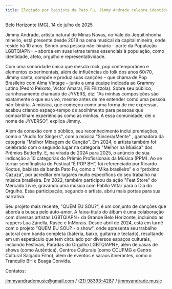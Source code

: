 ```yaml
---
title: Elogiado por baixista da Pato Fu, Jimmy Andrade celebra identidade e diversidade com música
---
```


Belo Horizonte (MG), 14 de julho de 2025

Jimmy Andrade, artista natural de Minas Novas, no Vale do Jequitinhonha mineiro, está presente
desde 2018 na cena musical da capital mineira, onde reside há 10 anos. Sendo uma pessoa
não-binária – parte da População LGBTQIAPN+ – aborda em suas letras temas essenciais à
população, como identidade, afeto, orgulho e representatividade.

Com uma sonoridade única que mescla rock, pop contemporâneo e elementos experimentais,
além de influências do folk dos anos 60/70, Jimmy canta, compõe e produz suas canções – que
chama de Pop Brasileiro com Alma Vintage – junto a uma equipe indicada ao Grammy Latino
(Pedro Peixoto, Victor Amaral, Fili Filizzola). Sobre seu público, carinhosamente chamado de JYVERS,
diz: "As minhas composições são exatamente o que eu vivo, mesmo antes de me entender como
uma pessoa não-binária. A música, que começou como uma forma de me expressar, acabou
criando espaço-tempo de acolhimento para pessoas que compartilham experiências como as
minhas. A essa comunidade, dei o nome de JYVERSO", explica Jimmy.

Além da conexão com o público, seu reconhecimento inclui premiações, como o "Audio for
Singers", com a música "Sincera/Mente" , ganhadora da categoria "Melhor Mixagem de Canção".
Em 2024, o artista também foi celebrado com o segundo lugar na categoria "Melhor na Música" dos
Prêmios Butterfly. E, na virada de 2024 para 2025, o anúncio de sua indicação a 10 categorias do
Prêmio Profissionais da Música (PPM). Ao se tornar semifinalista do Festival “É POP BH”, foi
referenciado por Ricardo Koctus, baixista da banda Pato Fu, como o “Mika brasileiro” e o “próximo
Cazuza”, por acreditar em lugares muito específicos do seu trabalho na música brasileira. Em 2022,
também participou da ação "Feat Store" do Mercado Livre, gravando uma música com Pabllo Vittar
para o Dia do Orgulho. Essa participação, segundo o artista, abriu mais portas para sua narrativa.

Seu projeto mais recente, "QUEM EU SOU?", é um conjunto de canções que aborda a busca pelo
auto-amor. A faixa-título do álbum é uma colaboração com diversas artistas LGBTQIAPN+ da
Grande Belo Horizonte, incluindo as rappers Lua Zanella, Raséc e InMorais. Desde abril de 2024,
está em turnê com o projeto "QUEM EU SOU? - o show", onde apresenta seu trabalho autoral com
banda completa (bateria, baixo, guitarra e teclado), resultando em um espetáculo que tem
circulado por diversos espaços culturais, incluindo Festivais, Paradas do Orgulho LGBTQIAPN+,
além de casas de shows (como Autêntica), Centros Culturais (como CCUFMG e Centro Cultural
Salgado Filho), além de eventos e saraus itinerantes, como o Tranquilo BH e Beagá Convida.

Contatos:

[jimmyandrademusic@gmail.com](mailto:jimmyandrademusic@gmail.com) / [(21) 98393-4287](tel:+5521983934287) / [jimmyandrade.music](https://jimmyandrade.music)
